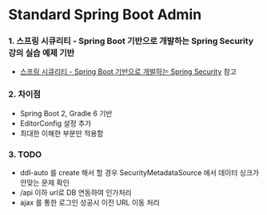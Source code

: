 # Standard Spring Boot Admin

### 1. 스프링 시큐리티 - Spring Boot 기반으로 개발하는 Spring Security 강의 실습 예제 기반

* [스프링 시큐리티 - Spring Boot 기반으로 개발하는 Spring Security](https://www.inflearn.com/course/%EC%BD%94%EC%96%B4-%EC%8A%A4%ED%94%84%EB%A7%81-%EC%8B%9C%ED%81%90%EB%A6%AC%ED%8B%B0# "스프링 시큐리티 - Spring Boot 기반으로 개발하는 Spring Security") 참고

### 2. 차이점

* Spring Boot 2, Gradle 6 기반
* EditorConfig 설정 추가
* 최대한 이해한 부분만 적용함

### 3. TODO

* ddl-auto 를 create 해서 할 경우 SecurityMetadataSource 에서 데이터 싱크가 안맞는 문제 확인
* /api 이하 url로 DB 연동하여 인가처리
* ajax 를 통한 로그인 성공시 이전 URL 이동 처리
